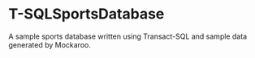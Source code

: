 # T-SQLSportsDatabase
 A sample sports database written using Transact-SQL and sample data generated by Mockaroo.
